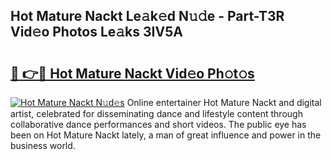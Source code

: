 ## Hot Mature Nackt Le𝚊k𝚎d N𝚞𝚍e - Part-T3R Vid𝚎o Photos Le𝚊ks 3IV5A

# <h2><a href="http://fbau67i.evod.top/?m=Hot+Mature+Nackt">🔗 👉🔴 Hot Mature Nackt Vid𝚎o Ph𝚘t𝚘s</a></h2>

[![Hot Mature Nackt N𝚞d𝚎s](https://i.imgur.com/8V9OHl7.gif)](http://fbau67i.evod.top/?m=Hot+Mature+Nackt)
Online entertainer Hot Mature Nackt and digital artist, celebrated for disseminating dance and lifestyle content through collaborative dance performances and short videos. The public eye has been on Hot Mature Nackt lately, a man of great influence and power in the business world. 
